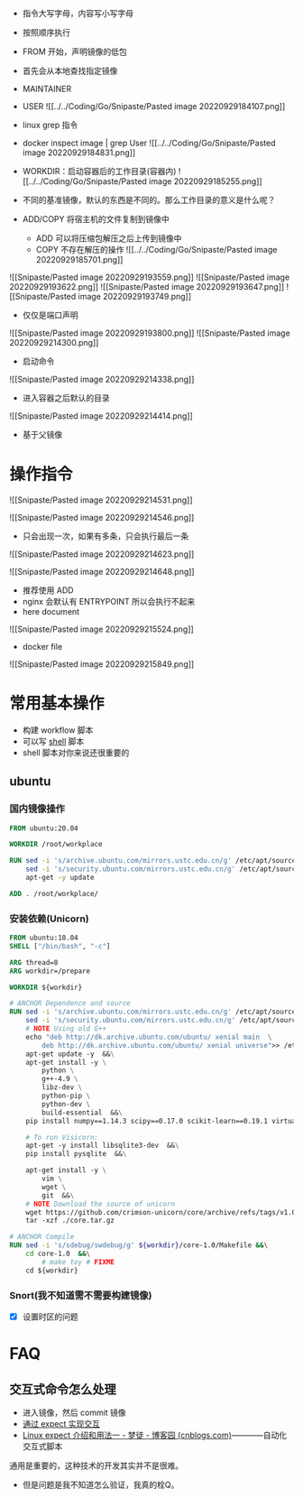 - 指令大写字母，内容写小写字母
- 按照顺序执行
- FROM 开始，声明镜像的低包
- 首先会从本地查找指定镜像

- MAINTAINER
- USER
![[../../Coding/Go/Snipaste/Pasted image 20220929184107.png]]
- linux grep 指令
- docker inspect image | grep User
![[../../Coding/Go/Snipaste/Pasted image 20220929184831.png]]
- WORKDIR：启动容器后的工作目录(容器内)
![[../../Coding/Go/Snipaste/Pasted image 20220929185255.png]]
- 不同的基准镜像，默认的东西是不同的。那么工作目录的意义是什么呢？
- ADD/COPY 将宿主机的文件复制到镜像中
	- ADD 可以将压缩包解压之后上传到镜像中
	- COPY 不存在解压的操作
![[../../Coding/Go/Snipaste/Pasted image 20220929185701.png]]

![[Snipaste/Pasted image 20220929193559.png]]
![[Snipaste/Pasted image 20220929193622.png]]
![[Snipaste/Pasted image 20220929193647.png]]
![[Snipaste/Pasted image 20220929193749.png]]

- 仅仅是端口声明

![[Snipaste/Pasted image 20220929193800.png]]
![[Snipaste/Pasted image 20220929214300.png]]
 - 启动命令

![[Snipaste/Pasted image 20220929214338.png]]
- 进入容器之后默认的目录

![[Snipaste/Pasted image 20220929214414.png]]
- 基于父镜像 

# 操作指令

![[Snipaste/Pasted image 20220929214531.png]]

![[Snipaste/Pasted image 20220929214546.png]]
- 只会出现一次，如果有多条，只会执行最后一条

![[Snipaste/Pasted image 20220929214623.png]]

![[Snipaste/Pasted image 20220929214648.png]]
- 推荐使用 ADD
- nginx 会默认有 ENTRYPOINT 所以会执行不起来
- here document

![[Snipaste/Pasted image 20220929215524.png]]
- docker file

![[Snipaste/Pasted image 20220929215849.png]]

# 常用基本操作
- 构建 workflow 脚本
- 可以写 [shell](https://www.bilibili.com/video/BV1hW41167NW/?spm_id_from=333.337.search-card.all.click&vd_source=25509bb582bc4a25d86d871d5cdffca3) 脚本
- shell 脚本对你来说还很重要的

## ubuntu
### 国内镜像操作
```Dockerfile
FROM ubuntu:20.04

WORKDIR /root/workplace

RUN sed -i 's/archive.ubuntu.com/mirrors.ustc.edu.cn/g' /etc/apt/sources.list &&\
	sed -i 's/security.ubuntu.com/mirrors.ustc.edu.cn/g' /etc/apt/sources.list &&\
	apt-get -y update

ADD . /root/workplace/
```


### 安装依赖(Unicorn)
```Dockerfile
FROM ubuntu:18.04
SHELL ["/bin/bash", "-c"]

ARG thread=8
ARG workdir=/prepare

WORKDIR ${workdir}

# ANCHOR Dependence and source
RUN sed -i 's/archive.ubuntu.com/mirrors.ustc.edu.cn/g' /etc/apt/sources.list  &&\
	sed -i 's/security.ubuntu.com/mirrors.ustc.edu.cn/g' /etc/apt/sources.list  &&\
	# NOTE Using old G++
	echo "deb http://dk.archive.ubuntu.com/ubuntu/ xenial main  \
		deb http://dk.archive.ubuntu.com/ubuntu/ xenial universe">> /etc/apt/sources.list  &&\
	apt-get update -y  &&\
	apt-get install -y \
		python \
		g++-4.9 \
		libz-dev \
		python-pip \
		python-dev \
		build-essential  &&\
	pip install numpy==1.14.3 scipy==0.17.0 scikit-learn==0.19.1 virtualenv  &&\

	# To run Visicorn:
	apt-get -y install libsqlite3-dev  &&\
	pip install pysqlite  &&\

	apt-get install -y \
		vim \
		wget \
		git  &&\
	# NOTE Download the source of unicorn
	wget https://github.com/crimson-unicorn/core/archive/refs/tags/v1.0.tar.gz -O core.tar.gz  &&\
	tar -xzf ./core.tar.gz

# ANCHOR Compile
RUN sed -i 's/sdebug/swdebug/g' ${workdir}/core-1.0/Makefile &&\
	cd core-1.0  &&\
		# make toy # FIXME
	cd ${workdir}
```

### Snort(我不知道需不需要构建镜像)
- [x] 设置时区的问题

# FAQ
## 交互式命令怎么处理
- 进入镜像，然后 commit 镜像
- [通过 expect 实现交互](https://blog.horus-k.com/2020/08/25/docker/%C2%96Dockerfile-%E4%B8%AD%E6%B7%BB%E5%8A%A0%E4%BA%A4%E4%BA%92%E5%BC%8F%E5%91%BD%E4%BB%A4/)
- [Linux expect 介绍和用法一 - 梦徒 - 博客园 (cnblogs.com)](https://www.cnblogs.com/saneri/p/10819348.html)————自动化交互式脚本

通用是重要的，这种技术的开发其实并不是很难。

- 但是问题是我不知道怎么验证，我真的栓Q。

